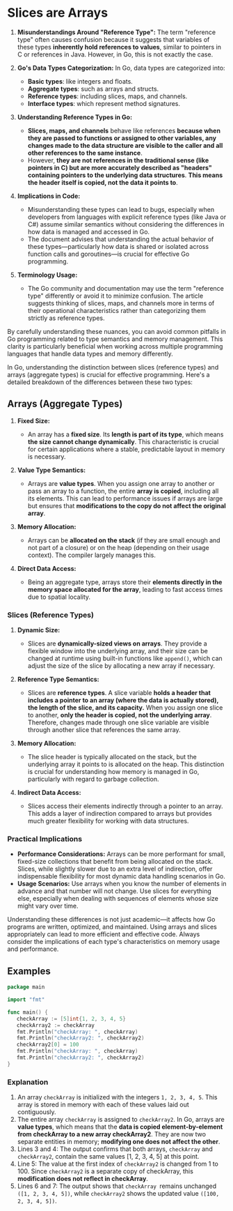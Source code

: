 # Slices are Arrays

1. **Misunderstandings Around "Reference Type":** The term "reference type" often causes confusion because it suggests that variables of these types **inherently hold references to values**, similar to pointers in C or references in Java. However, in Go, this is not exactly the case.
2. **Go's Data Types Categorization:** In Go, data types are categorized into:

   - **Basic types**: like integers and floats.
   - **Aggregate types**: such as arrays and structs.
   - **Reference types**: including slices, maps, and channels.
   - **Interface types**: which represent method signatures.

3. **Understanding Reference Types in Go:**

   - **Slices, maps, and channels** behave like references **because when they are passed to functions or assigned to other variables, any changes made to the data structure are visible to the caller and all other references to the same instance**.
   - However, **they are not references in the traditional sense (like pointers in C) but are more accurately described as "headers" containing pointers to the underlying data structures**. **This means the header itself is copied, not the data it points to**.

4. **Implications in Code:**

   - Misunderstanding these types can lead to bugs, especially when developers from languages with explicit reference types (like Java or C#) assume similar semantics without considering the differences in how data is managed and accessed in Go.
   - The document advises that understanding the actual behavior of these types—particularly how data is shared or isolated across function calls and goroutines—is crucial for effective Go programming.

5. **Terminology Usage:**
   - The Go community and documentation may use the term "reference type" differently or avoid it to minimize confusion. The article suggests thinking of slices, maps, and channels more in terms of their operational characteristics rather than categorizing them strictly as reference types.

By carefully understanding these nuances, you can avoid common pitfalls in Go programming related to type semantics and memory management. This clarity is particularly beneficial when working across multiple programming languages that handle data types and memory differently.

In Go, understanding the distinction between slices (reference types) and arrays (aggregate types) is crucial for effective programming. Here's a detailed breakdown of the differences between these two types:

## Arrays (Aggregate Types)

1. **Fixed Size:**

   - An array has a **fixed size**. Its **length is part of its type**, which means **the size cannot change dynamically**. This characteristic is crucial for certain applications where a stable, predictable layout in memory is necessary.

2. **Value Type Semantics:**

   - Arrays are **value types**. When you assign one array to another or pass an array to a function, the entire **array is copied**, including all its elements. This can lead to performance issues if arrays are large but ensures that **modifications to the copy do not affect the original array**.

3. **Memory Allocation:**

   - Arrays can be **allocated on the stack** (if they are small enough and not part of a closure) or on the heap (depending on their usage context). The compiler largely manages this.

4. **Direct Data Access:**
   - Being an aggregate type, arrays store their **elements directly in the memory space allocated for the array**, leading to fast access times due to spatial locality.

### Slices (Reference Types)

1. **Dynamic Size:**

   - Slices are **dynamically-sized views on arrays**. They provide a flexible window into the underlying array, and their size can be changed at runtime using built-in functions like `append()`, which can adjust the size of the slice by allocating a new array if necessary.

2. **Reference Type Semantics:**

   - Slices are **reference types**. A slice variable **holds a header that includes a pointer to an array (where the data is actually stored), the length of the slice, and its capacity.** When you assign one slice to another, **only the header is copied, not the underlying array**. Therefore, changes made through one slice variable are visible through another slice that references the same array.

3. **Memory Allocation:**

   - The slice header is typically allocated on the stack, but the underlying array it points to is allocated on the heap. This distinction is crucial for understanding how memory is managed in Go, particularly with regard to garbage collection.

4. **Indirect Data Access:**
   - Slices access their elements indirectly through a pointer to an array. This adds a layer of indirection compared to arrays but provides much greater flexibility for working with data structures.

### Practical Implications

- **Performance Considerations:** Arrays can be more performant for small, fixed-size collections that benefit from being allocated on the stack. Slices, while slightly slower due to an extra level of indirection, offer indispensable flexibility for most dynamic data handling scenarios in Go.
- **Usage Scenarios:** Use arrays when you know the number of elements in advance and that number will not change. Use slices for everything else, especially when dealing with sequences of elements whose size might vary over time.

Understanding these differences is not just academic—it affects how Go programs are written, optimized, and maintained. Using arrays and slices appropriately can lead to more efficient and effective code. Always consider the implications of each type's characteristics on memory usage and performance.

## Examples

```go
package main

import "fmt"

func main() {
   checkArray := [5]int{1, 2, 3, 4, 5}
   checkArray2 := checkArray
   fmt.Println("checkArray: ", checkArray)
   fmt.Println("checkArray2: ", checkArray2)
   checkArray2[0] = 100
   fmt.Println("checkArray: ", checkArray)
   fmt.Println("checkArray2: ", checkArray2)
}
```

### Explanation

1. An array `checkArray` is initialized with the integers `1, 2, 3, 4, 5`. This array is stored in memory with each of these values laid out contiguously.
2. The entire array `checkArray` is assigned to `checkArray2`. In Go, arrays are **value types**, which means that the **data is copied element-by-element from checkArray to a new array checkArray2**. They are now two separate entities in memory; **modifying one does not affect the other**.
3. Lines 3 and 4: The output confirms that both arrays, `checkArray` and `checkArray2`, contain the same values [1, 2, 3, 4, 5] at this point.
4. Line 5: The value at the first index of `checkArray2` is changed from 1 to 100. Since `checkArray2` is a separate copy of checkArray, this **modification does not reflect in checkArray**.
5. Lines 6 and 7: The output shows that `checkArray `remains unchanged `([1, 2, 3, 4, 5])`, while `checkArray2` shows the updated value `([100, 2, 3, 4, 5])`.
